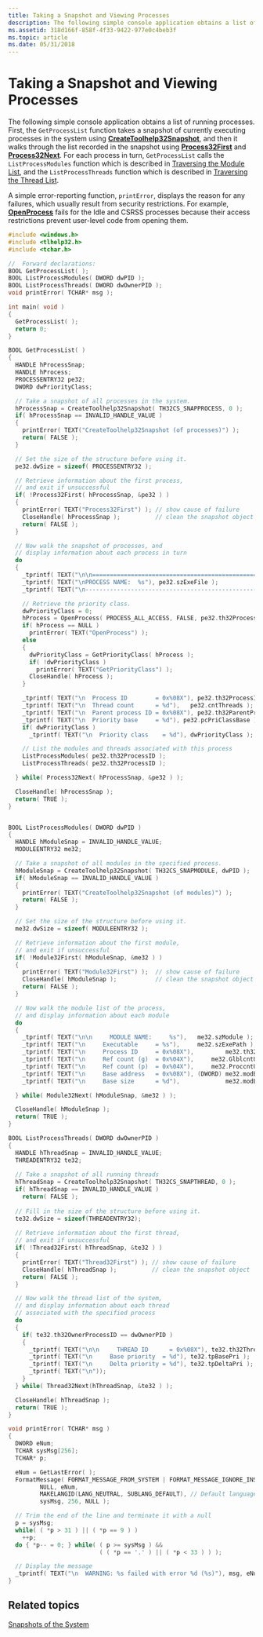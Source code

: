 ```yaml
---
title: Taking a Snapshot and Viewing Processes
description: The following simple console application obtains a list of running processes.
ms.assetid: 318d166f-858f-4f33-9422-977e0c4beb3f
ms.topic: article
ms.date: 05/31/2018
---
```


# Taking a Snapshot and Viewing Processes

The following simple console application obtains a list of running processes. First, the `GetProcessList` function takes a snapshot of currently executing processes in the system using [**CreateToolhelp32Snapshot**](/windows/desktop/api/TlHelp32/nf-tlhelp32-createtoolhelp32snapshot), and then it walks through the list recorded in the snapshot using [**Process32First**](/windows/desktop/api/TlHelp32/nf-tlhelp32-process32first) and [**Process32Next**](/windows/desktop/api/TlHelp32/nf-tlhelp32-process32next). For each process in turn, `GetProcessList` calls the `ListProcessModules` function which is described in [Traversing the Module List](traversing-the-module-list.md), and the `ListProcessThreads` function which is described in [Traversing the Thread List](traversing-the-thread-list.md).

A simple error-reporting function, `printError`, displays the reason for any failures, which usually result from security restrictions. For example, [**OpenProcess**](/windows/desktop/api/processthreadsapi/nf-processthreadsapi-openprocess) fails for the Idle and CSRSS processes because their access restrictions prevent user-level code from opening them.


```C++
#include <windows.h>
#include <tlhelp32.h>
#include <tchar.h>

//  Forward declarations:
BOOL GetProcessList( );
BOOL ListProcessModules( DWORD dwPID );
BOOL ListProcessThreads( DWORD dwOwnerPID );
void printError( TCHAR* msg );

int main( void )
{
  GetProcessList( );
  return 0;
}

BOOL GetProcessList( )
{
  HANDLE hProcessSnap;
  HANDLE hProcess;
  PROCESSENTRY32 pe32;
  DWORD dwPriorityClass;

  // Take a snapshot of all processes in the system.
  hProcessSnap = CreateToolhelp32Snapshot( TH32CS_SNAPPROCESS, 0 );
  if( hProcessSnap == INVALID_HANDLE_VALUE )
  {
    printError( TEXT("CreateToolhelp32Snapshot (of processes)") );
    return( FALSE );
  }

  // Set the size of the structure before using it.
  pe32.dwSize = sizeof( PROCESSENTRY32 );

  // Retrieve information about the first process,
  // and exit if unsuccessful
  if( !Process32First( hProcessSnap, &pe32 ) )
  {
    printError( TEXT("Process32First") ); // show cause of failure
    CloseHandle( hProcessSnap );          // clean the snapshot object
    return( FALSE );
  }

  // Now walk the snapshot of processes, and
  // display information about each process in turn
  do
  {
    _tprintf( TEXT("\n\n=====================================================" ));
    _tprintf( TEXT("\nPROCESS NAME:  %s"), pe32.szExeFile );
    _tprintf( TEXT("\n-------------------------------------------------------" ));

    // Retrieve the priority class.
    dwPriorityClass = 0;
    hProcess = OpenProcess( PROCESS_ALL_ACCESS, FALSE, pe32.th32ProcessID );
    if( hProcess == NULL )
      printError( TEXT("OpenProcess") );
    else
    {
      dwPriorityClass = GetPriorityClass( hProcess );
      if( !dwPriorityClass )
        printError( TEXT("GetPriorityClass") );
      CloseHandle( hProcess );
    }

    _tprintf( TEXT("\n  Process ID        = 0x%08X"), pe32.th32ProcessID );
    _tprintf( TEXT("\n  Thread count      = %d"),   pe32.cntThreads );
    _tprintf( TEXT("\n  Parent process ID = 0x%08X"), pe32.th32ParentProcessID );
    _tprintf( TEXT("\n  Priority base     = %d"), pe32.pcPriClassBase );
    if( dwPriorityClass )
      _tprintf( TEXT("\n  Priority class    = %d"), dwPriorityClass );

    // List the modules and threads associated with this process
    ListProcessModules( pe32.th32ProcessID );
    ListProcessThreads( pe32.th32ProcessID );

  } while( Process32Next( hProcessSnap, &pe32 ) );

  CloseHandle( hProcessSnap );
  return( TRUE );
}


BOOL ListProcessModules( DWORD dwPID )
{
  HANDLE hModuleSnap = INVALID_HANDLE_VALUE;
  MODULEENTRY32 me32;

  // Take a snapshot of all modules in the specified process.
  hModuleSnap = CreateToolhelp32Snapshot( TH32CS_SNAPMODULE, dwPID );
  if( hModuleSnap == INVALID_HANDLE_VALUE )
  {
    printError( TEXT("CreateToolhelp32Snapshot (of modules)") );
    return( FALSE );
  }

  // Set the size of the structure before using it.
  me32.dwSize = sizeof( MODULEENTRY32 );

  // Retrieve information about the first module,
  // and exit if unsuccessful
  if( !Module32First( hModuleSnap, &me32 ) )
  {
    printError( TEXT("Module32First") );  // show cause of failure
    CloseHandle( hModuleSnap );           // clean the snapshot object
    return( FALSE );
  }

  // Now walk the module list of the process,
  // and display information about each module
  do
  {
    _tprintf( TEXT("\n\n     MODULE NAME:     %s"),   me32.szModule );
    _tprintf( TEXT("\n     Executable     = %s"),     me32.szExePath );
    _tprintf( TEXT("\n     Process ID     = 0x%08X"),         me32.th32ProcessID );
    _tprintf( TEXT("\n     Ref count (g)  = 0x%04X"),     me32.GlblcntUsage );
    _tprintf( TEXT("\n     Ref count (p)  = 0x%04X"),     me32.ProccntUsage );
    _tprintf( TEXT("\n     Base address   = 0x%08X"), (DWORD) me32.modBaseAddr );
    _tprintf( TEXT("\n     Base size      = %d"),             me32.modBaseSize );

  } while( Module32Next( hModuleSnap, &me32 ) );

  CloseHandle( hModuleSnap );
  return( TRUE );
}

BOOL ListProcessThreads( DWORD dwOwnerPID ) 
{ 
  HANDLE hThreadSnap = INVALID_HANDLE_VALUE; 
  THREADENTRY32 te32; 
 
  // Take a snapshot of all running threads  
  hThreadSnap = CreateToolhelp32Snapshot( TH32CS_SNAPTHREAD, 0 ); 
  if( hThreadSnap == INVALID_HANDLE_VALUE ) 
    return( FALSE ); 
 
  // Fill in the size of the structure before using it. 
  te32.dwSize = sizeof(THREADENTRY32); 
 
  // Retrieve information about the first thread,
  // and exit if unsuccessful
  if( !Thread32First( hThreadSnap, &te32 ) ) 
  {
    printError( TEXT("Thread32First") ); // show cause of failure
    CloseHandle( hThreadSnap );          // clean the snapshot object
    return( FALSE );
  }

  // Now walk the thread list of the system,
  // and display information about each thread
  // associated with the specified process
  do 
  { 
    if( te32.th32OwnerProcessID == dwOwnerPID )
    {
      _tprintf( TEXT("\n\n     THREAD ID      = 0x%08X"), te32.th32ThreadID ); 
      _tprintf( TEXT("\n     Base priority  = %d"), te32.tpBasePri ); 
      _tprintf( TEXT("\n     Delta priority = %d"), te32.tpDeltaPri ); 
      _tprintf( TEXT("\n"));
    }
  } while( Thread32Next(hThreadSnap, &te32 ) ); 

  CloseHandle( hThreadSnap );
  return( TRUE );
}

void printError( TCHAR* msg )
{
  DWORD eNum;
  TCHAR sysMsg[256];
  TCHAR* p;

  eNum = GetLastError( );
  FormatMessage( FORMAT_MESSAGE_FROM_SYSTEM | FORMAT_MESSAGE_IGNORE_INSERTS,
         NULL, eNum,
         MAKELANGID(LANG_NEUTRAL, SUBLANG_DEFAULT), // Default language
         sysMsg, 256, NULL );

  // Trim the end of the line and terminate it with a null
  p = sysMsg;
  while( ( *p > 31 ) || ( *p == 9 ) )
    ++p;
  do { *p-- = 0; } while( ( p >= sysMsg ) &&
                          ( ( *p == '.' ) || ( *p < 33 ) ) );

  // Display the message
  _tprintf( TEXT("\n  WARNING: %s failed with error %d (%s)"), msg, eNum, sysMsg );
}
```



## Related topics

<dl> <dt>

[Snapshots of the System](snapshots-of-the-system.md)
</dt> </dl>

 

 